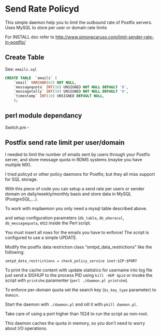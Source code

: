 # Send Rate Policyd

This simple daemon help you to limit the outbound rate of Postfix servers. Uses MySQL to store per user
or domain rate limits

For INSTALL doc refer to http://www.simonecaruso.com/limit-sender-rate-in-postfix/

## Create Table

See: `emails.sql`

~~~sql
CREATE TABLE  `emails` (
    `email` VARCHAR(65) NOT NULL,
    `messagequota` INT(10) UNSIGNED NOT NULL DEFAULT '0',
    `messagetally` INT(10) UNSIGNED NOT NULL DEFAULT '0',
    `timestamp` INT(10) UNSIGNED DEFAULT NULL,
    );
~~~

## perl module dependancy
Switch.pm - 

## Postfix send rate limit per user/domain

I needed to limit the number of emails sent by users through your Postfix server, and store message quota in RDMS systems (maybe you have multiple MX).

I tried policyd or other policy daemons for Postfix;  but they all miss support for SQL storage.

With this piece of code you can setup a send rate per users or sender domain on daily/weekly/monthly basis and store data in MySQL (PostgreSQL,…).

To work with mqdaemon you only need a mysql table described above.

and setup configuration parameters (`db_table`, `db_wherecol`, `db_messagequota`, etc) inside the Perl script.

You must insert all rows for the emails you have to enforce! The script is configured to use a simple UPDATE.

Modify the postfix data restriction class “smtpd_data_restrictions” like the following:

~~~
smtpd_data_restrictions = check_policy_service inet:$IP:$PORT
~~~

To print the cache content with update statistics for username into log file just send a SIGHUP to the process PID using `kill -HUP $pid` or invoke the script with `printshm` paramenter (`perl ./daemon.pl printshm`).

To enforce per-domain quota set the search key (`$s_key_type` parameter) to `domain`.

Start the daemon with `./daemon.pl` and nill it with `pkill daemon.pl`.

Take care of using a port higher than 1024 to run the script as non-root.

This daemon caches the quota in memory, so you don’t need to worry about I/O operations.
